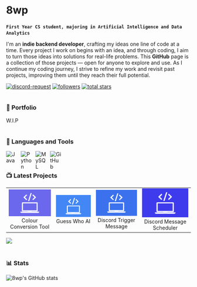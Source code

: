 # 8wp

**`First Year CS student, majoring in Artificial Intelligence and Data Analytics`**

I'm an **indie backend developer**, crafting my ideas one line of code at a time. Every project I work on begins with an idea, and through coding, I aim to turn those ideas into solutions for real-life problems. This **GitHub** page is a collection of those projects — open for anyone to explore and use. As I continue my coding journey, I strive to refine my work and revisit past projects, improving them until they reach their full potential.

   <p align="left">
  <a href="https://discord.com/users/343551832670339072" target="_blank">
    <img 
      alt="discord-request" 
      title="Contact me on Discord" 
      src="https://custom-icon-badges.demolab.com/badge/Contact%20Me-324aa8?style=for-the-badge&logo=discord&logoColor=ffffff"
/></a> 
      <a href="https://github.com/8wp?tab=followers">
         <img alt="followers" title="Follow me on Github" src="https://custom-icon-badges.demolab.com/github/followers/8wp?color=d0b503&labelColor=C79600&style=for-the-badge&logo=person-add&label=Follow&logoColor=white"/></a>
      <a href="https://github.com/8wp?tab=repositories&sort=stargazers">
         <img alt="total stars" title="Total stars on GitHub" src="https://custom-icon-badges.demolab.com/github/stars/8wp?color=55960c&style=for-the-badge&labelColor=488207&logo=star"/></a>
   </p>

#

### 🧰 Portfolio


<p>W.I.P</p> 

#

### 🧰 Languages and Tools


<img align="left" alt="Java" width="30px" style="padding-right:10px;" src="https://cdn.jsdelivr.net/gh/devicons/devicon/icons/java/java-original.svg"/>
<img align="left" alt="Python" width="30px" style="padding-right:10px;" src="https://cdn.jsdelivr.net/gh/devicons/devicon/icons/python/python-plain.svg" />
<img align="left" alt="MySQL" width="30px" style="padding-right:10px;" src="https://cdn.jsdelivr.net/gh/devicons/devicon/icons/mysql/mysql-original.svg" />
<img align="left" alt="GitHub" width="30px" style="padding-right:10px;" src="https://cdn.jsdelivr.net/gh/devicons/devicon/icons/github/github-original.svg" />
<br />

#

### 📺 Latest Projects

<table>
  <tr>
    <!-- <td align="center">
      <a href="https://github.com/8wp/project-2">
        <img src="https://raw.githubusercontent.com/8wp/images/main/project2.png" width="150">
      </a>
      <br>Project
    </td>
    <td align="center">
      <a href="https://github.com/8wp/project-3">
        <img src="https://raw.githubusercontent.com/8wp/images/main/project3.png" width="150">
      </a>
      <br>Project
    </td> -->
  </tr>
  <tr>
    <td align="center">
      <a href="https://github.com/8wp/colour-conversion-tool">
        <img src="https://raw.githubusercontent.com/8wp/images/main/6B68ED-folder.png" width="150">
      </a>
      <br>Colour Conversion Tool
    </td>
    <td align="center">
      <a href="https://github.com/8wp/guess-who-ai/tree/main">
        <img src="https://raw.githubusercontent.com/8wp/images/main/4287F5-folder.png" width="150">
      </a>
      <br>Guess Who AI
    </td> 
    <td align="center">
      <a href="https://github.com/8wp/discord-trigger-message">
        <img src="https://raw.githubusercontent.com/8wp/images/main/3B7LED-folder.png" width="150">
      </a>
      <br>Discord Trigger Message
    </td> 
     <td align="center">
      <a href="https://github.com/8wp/discord-message-scheduler">
        <img src="https://raw.githubusercontent.com/8wp/images/main/3E3BED-folder.png" width="150">
      </a>
      <br>Discord Message Scheduler 
    </td>
  </tr>
</table>

[<img src="https://custom-icon-badges.demolab.com/badge/-View%20Other%20Projects-red?style=for-the-badge&logo=repo&logoColor=white"/>](https://github.com/8wp?tab=repositories)

#

### 📊 Stats

![8wp's GitHub stats](https://github-readme-stats.vercel.app/api?username=8wp&show_icons=true&theme=gruvbox)


